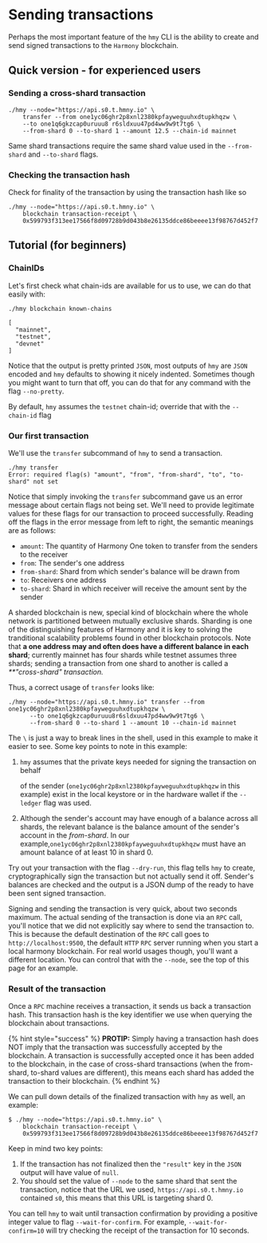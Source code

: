 # Sending transactions

Perhaps the most important feature of the `hmy` CLI is the ability to create and send signed transactions to the `Harmony` blockchain.

## Quick version - for experienced users <a id="quick-version"></a>

### Sending a cross-shard transaction <a id="sending-a-cross-shard-transaction-on-betanet"></a>

```text
./hmy --node="https://api.s0.t.hmny.io" \
    transfer --from one1yc06ghr2p8xnl2380kpfayweguuhxdtupkhqzw \
    --to one1q6gkzcap0uruuu8 r6sldxuu47pd4ww9w9t7tg6 \    
    --from-shard 0 --to-shard 1 --amount 12.5 --chain-id mainnet
```

Same shard transactions require the same shard value used in the `--from-shard` and `--to-shard` flags.

### Checking the transaction hash <a id="checking-the-transaction-hash"></a>

Check for finality of the transaction by using the transaction hash like so

```text
./hmy --node="https://api.s0.t.hmny.io" \
    blockchain transaction-receipt \
    0x599793f313ee17566f8d09728b9d043b8e26135ddce86beeee13f98767d452f7
```

## Tutorial \(for beginners\) <a id="tutorial"></a>

### ChainIDs <a id="chainids"></a>

Let's first check what chain-ids are available for us to use, we can do that easily with:

```text
./hmy blockchain known-chains

[
  "mainnet",
  "testnet",
  "devnet"
]
```

Notice that the output is pretty printed `JSON`, most outputs of `hmy` are `JSON` encoded and `hmy` defaults to showing it nicely indented. Sometimes though you might want to turn that off, you can do that for any command with the flag `--no-pretty`.

By default, `hmy` assumes the `testnet` chain-id; override that with the `--chain-id` flag

### Our first transaction <a id="our-first-transaction"></a>

We'll use the `transfer` subcommand of `hmy` to send a transaction.

```text
./hmy transfer
Error: required flag(s) "amount", "from", "from-shard", "to", "to-shard" not set
```

Notice that simply invoking the `transfer` subcommand gave us an error message about certain flags not being set. We'll need to provide legitimate values for these flags for our transaction to proceed successfully. Reading off the flags in the error message from left to right, the semantic meanings are as follows:

* `amount`: The quantity of Harmony One token to transfer from the senders to the receiver
* `from`: The sender's one address
* `from-shard`: Shard from which sender's balance will be drawn from
* `to`: Receivers one address
* `to-shard`: Shard in which receiver will receive the amount sent by the sender

A sharded blockchain is new, special kind of blockchain where the whole network is partitioned between mutually exclusive shards. Sharding is one of the distinguishing features of Harmony and it is key to solving the tranditional scalability problems found in other blockchain protocols. Note that **a one address may and often does have a different balance in each shard**; currently mainnet has four shards while testnet assumes three shards; sending a transaction from one shard to another is called a _\*\*"cross-shard" transaction._

Thus, a correct usage of `transfer` looks like:

```text
./hmy --node="https://api.s0.t.hmny.io" transfer --from one1yc06ghr2p8xnl2380kpfayweguuhxdtupkhqzw \
      --to one1q6gkzcap0uruuu8r6sldxuu47pd4ww9w9t7tg6 \
      --from-shard 0 --to-shard 1 --amount 10 --chain-id mainnet
```

The `\` is just a way to break lines in the shell, used in this example to make it easier to see. Some key points to note in this example:

1. `hmy` assumes that the private keys needed for signing the transaction on behalf

   of the sender \(`one1yc06ghr2p8xnl2380kpfayweguuhxdtupkhqzw` in this example\) exist in the local keystore or in the hardware wallet if the `--ledger` flag was used.

2. Although the sender's account may have enough of a balance across all shards, the relevant balance is the balance amount of the sender's account in the _from-shard_. In our example,`one1yc06ghr2p8xnl2380kpfayweguuhxdtupkhqzw` must have an amount balance of at least 10 in shard 0.

Try out your transaction with the flag `--dry-run`, this flag tells `hmy` to create, cryptographically sign the transaction but not actually send it off. Sender's balances are checked and the output is a JSON dump of the ready to have been sent signed transaction.

Signing and sending the transaction is very quick, about two seconds maximum. The actual sending of the transaction is done via an `RPC` call, you'll notice that we did not explicitly say where to send the transaction to. This is because the default destination of the `RPC` call goes to `http://localhost:9500`, the default `HTTP` `RPC` server running when you start a local harmony blockchain. For real world usages though, you'll want a different location. You can control that with the `--node`, see the top of this page for an example.

### Result of the transaction <a id="result-of-the-transaction"></a>

Once a `RPC` machine receives a transaction, it sends us back a transaction hash. This transaction hash is the key identifier we use when querying the blockchain about transactions.

{% hint style="success" %}
**PROTIP:** Simply having a transaction hash does NOT imply that the transaction was successfully accepted by the blockchain. A transaction is successfully accepted once it has been added to the blockchain, in the case of cross-shard transactions \(when the from-shard, to-shard values are different\), this means each shard has added the transaction to their blockchain.
{% endhint %}

We can pull down details of the finalized transaction with `hmy` as well, an example:

```text
$ ./hmy --node="https://api.s0.t.hmny.io" \
    blockchain transaction-receipt \
    0x599793f313ee17566f8d09728b9d043b8e26135ddce86beeee13f98767d452f7
```

Keep in mind two key points:

1. If the transaction has not finalized then the `"result"` key in the `JSON` output will have value of `null`.
2. You should set the value of `--node` to the same shard that sent the transaction, notice that the URL we used, `https://api.s0.t.hmny.io` contained `s0`, this means that this URL is targeting shard 0.

You can tell `hmy` to wait until transaction confirmation by providing a positive integer value to flag `--wait-for-confirm`. For example, `--wait-for-confirm=10` will try checking the receipt of the transaction for 10 seconds.

